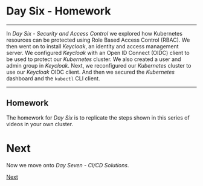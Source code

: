 # Day Six - Homework

---

In _Day Six - Security and Access Control_ we explored how Kubernetes resources can be protected using Role Based Access Control (RBAC).  We then went on to install _Keycloak_, an identity and access management server.  We configured _Keycloak_ with an Open ID Connect (OIDC) client to be used to protect our _Kubernetes_ cluster.  We also created a user and admin group in _Keycloak_.  Next, we reconfigured our _Kubernetes_ cluster to use our _Keycloak_ OIDC client.  And then we secured the _Kubernetes_ dashboard and the `kubectl` CLI client.

---


## Homework

The homework for _Day Six_ is to replicate the steps shown in this series of videos in your own cluster.


# Next

Now we move onto _Day Seven - CI/CD Solutions_.

[Next](../07-ci-cd-solutions/07-01.md)
